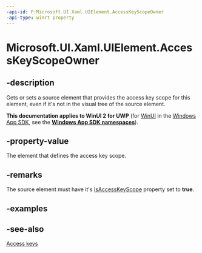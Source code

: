 ```yaml
---
-api-id: P:Microsoft.UI.Xaml.UIElement.AccessKeyScopeOwner
-api-type: winrt property
---
```


<!-- Property syntax
public Windows.UI.Xaml.DependencyObject AccessKeyScopeOwner { get;  set; }
-->

# Microsoft.UI.Xaml.UIElement.AccessKeyScopeOwner

## -description
Gets or sets a source element that provides the access key scope for this element, even if it's not in the visual tree of the source element.

**This documentation applies to WinUI 2 for UWP** (for [WinUI](/windows/apps/winui/winui3/) in the [Windows App SDK](/windows/apps/windows-app-sdk/), see the **[Windows App SDK namespaces](/windows/windows-app-sdk/api/winrt/)**).

## -property-value
The element that defines the access key scope.

## -remarks
The source element must have it's [IsAccessKeyScope](uielement_isaccesskeyscope.md) property set to **true**.

## -examples

## -see-also
[Access keys](/windows/apps/design/input/access-keys)
